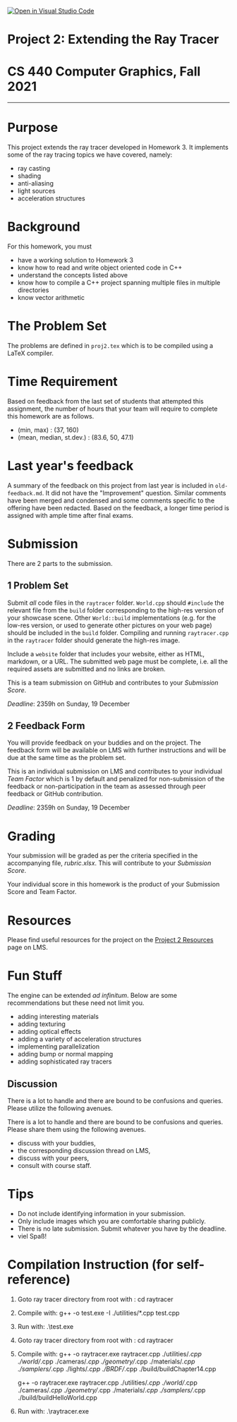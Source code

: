 [![Open in Visual Studio Code](https://classroom.github.com/assets/open-in-vscode-f059dc9a6f8d3a56e377f745f24479a46679e63a5d9fe6f495e02850cd0d8118.svg)](https://classroom.github.com/online_ide?assignment_repo_id=6524567&assignment_repo_type=AssignmentRepo)
# Project 2: Extending the Ray Tracer
# CS 440 Computer Graphics, Fall 2021
***

# Purpose

This project extends the ray tracer developed in Homework 3. It implements some of the ray tracing topics we have covered, namely:

- ray casting
- shading
- anti-aliasing
- light sources
- acceleration structures

# Background

For this homework, you must

- have a working solution to Homework 3
- know how to read and write object oriented code in C++
- understand the concepts listed above
- know how to compile a C++ project spanning multiple files in multiple directories
- know vector arithmetic

# The Problem Set

The problems are defined in `proj2.tex` which is to be compiled using a LaTeX compiler.

# Time Requirement

Based on feedback from the last set of students that attempted this assignment, the number of hours that your team will require to complete this homework are as follows.

- (min, max) : (37, 160)
- (mean, median, st.dev.) : (83.6, 50, 47.1)

# Last year's feedback

A summary of the feedback on this project from last year is included in `old-feedback.md`. It did not have the "Improvement" question. Similar comments have been merged and condensed and some comments specific to the offering have been redacted. Based on the feedback, a longer time period is assigned with ample time after final exams.

# Submission

There are 2 parts to the submission.

## 1 Problem Set

Submit _all_ code files in the `raytracer` folder. `World.cpp` should `#include` the relevant file from the `build` folder corresponding to the high-res version of your showcase scene. Other `World::build` implementations (e.g. for the low-res version, or used to generate other pictures on your web page) should be included in the `build` folder. Compiling and running `raytracer.cpp` in the `raytracer` folder should generate the high-res image.

Include a `website` folder that includes your website, either as HTML, markdown, or a URL. The submitted web page must be complete, i.e. all the required assets are submitted and no links are broken.

This is a team submission on GitHub and contributes to your _Submission Score_.

_Deadline_: 2359h on Sunday, 19 December

## 2 Feedback Form

You will provide feedback on your buddies and on the project. The feedback form will be available on LMS with further instructions and will be due at the same time as the problem set.

This is an individual submission on LMS and contributes to your individual _Team Factor_ which is 1 by default and penalized for non-submission of the feedback or non-participation in the team as assessed through peer feedback or GitHub contribution.

_Deadline_: 2359h on Sunday, 19 December

# Grading

Your submission will be graded as per the criteria specified in the accompanying file, _rubric.xlsx_. This will contribute to your _Submission Score_.

Your individual score in this homework is the product of your Submission Score and Team Factor.

# Resources

Please find useful resources for the project on the [Project 2 Resources](https://hulms.instructure.com/courses/1622/pages/project-2-resources?module_item_id=55192) page on LMS.

# Fun Stuff

The engine can be extended _ad infinitum_. Below are some recommendations but these need not limit you.

- adding interesting materials
- adding texturing
- adding optical effects
- adding a variety of acceleration structures
- implementing parallelization
- adding bump or normal mapping
- adding sophisticated ray tracers

## Discussion

There is a lot to handle and there are bound to be confusions and queries. Please utilize the following avenues.

There is a lot to handle and there are bound to be confusions and queries. Please share them using the following avenues.

- discuss with your buddies,
- the corresponding discussion thread on LMS,
- discuss with your peers,
- consult with course staff.

# Tips

- Do not include identifying information in your submission.
- Only include images which you are comfortable sharing publicly.
- There is no late submission. Submit whatever you have by the deadline.
- viel Spaß!

# Compilation Instruction (for self-reference)

1. Goto ray tracer directory from root with : 
    cd raytracer
2. Compile with:
    g++ -o test.exe -I ./utilities/*.cpp test.cpp
3. Run with:
    .\test.exe


1. Goto ray tracer directory from root with : 
    cd raytracer
2. Compile with:
    g++ -o raytracer.exe raytracer.cpp ./utilities/*.cpp ./world/*.cpp ./cameras/*.cpp  ./geometry/*.cpp ./materials/*.cpp ./samplers/*.cpp ./lights/*.cpp ./BRDF/*.cpp ./build/buildChapter14.cpp

    g++ -o raytracer.exe raytracer.cpp ./utilities/*.cpp ./world/*.cpp ./cameras/*.cpp ./geometry/*.cpp ./materials/*.cpp ./samplers/*.cpp ./build/buildHelloWorld.cpp
    
3. Run with:
    .\raytracer.exe